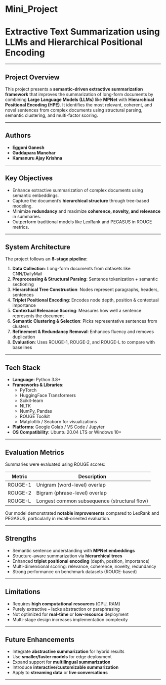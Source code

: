 # Mini_Project
#  Extractive Text Summarization using LLMs and Hierarchical Positional Encoding

---

##  Project Overview

This project presents a **semantic-driven extractive summarization framework** that improves the summarization of long-form documents by combining **Large Language Models (LLMs)** like **MPNet** with **Hierarchical Positional Encoding (HPE)**. It identifies the most relevant, coherent, and novel sentences from complex documents using structural parsing, semantic clustering, and multi-factor scoring.

---

##  Authors

- **Eggoni Ganesh** 
- **Gaddapara Manohar**
- **Kamanuru Ajay Krishna**  



---

##  Key Objectives

- Enhance extractive summarization of complex documents using semantic embeddings.
- Capture the document’s **hierarchical structure** through tree-based modeling.
- Minimize **redundancy** and maximize **coherence, novelty, and relevance** in summaries.
- Outperform traditional models like LexRank and PEGASUS in ROUGE metrics.

---

##  System Architecture

The project follows an **8-stage pipeline**:

1. **Data Collection**: Long-form documents from datasets like CNN/DailyMail  
2. **Preprocessing & Structural Parsing**: Sentence tokenization + semantic sectioning  
3. **Hierarchical Tree Construction**: Nodes represent paragraphs, headers, sentences  
4. **Triplet Positional Encoding**: Encodes node depth, position & contextual importance  
5. **Contextual Relevance Scoring**: Measures how well a sentence represents the document  
6. **Semantic Clustering & Selection**: Picks representative sentences from clusters  
7. **Refinement & Redundancy Removal**: Enhances fluency and removes duplication  
8. **Evaluation**: Uses ROUGE-1, ROUGE-2, and ROUGE-L to compare with baselines

---

##  Tech Stack

- **Language**: Python 3.8+
- **Frameworks & Libraries**:  
  - PyTorch  
  - HuggingFace Transformers  
  - Scikit-learn  
  - NLTK  
  - NumPy, Pandas  
  - ROUGE Toolkit  
  - Matplotlib / Seaborn for visualizations
- **Platforms**: Google Colab / VS Code / Jupyter  
- **OS Compatibility**: Ubuntu 20.04 LTS or Windows 10+

---

##  Evaluation Metrics

Summaries were evaluated using ROUGE scores:

| Metric    | Description                                  |
|-----------|----------------------------------------------|
| ROUGE-1   | Unigram (word-level) overlap                 |
| ROUGE-2   | Bigram (phrase-level) overlap                |
| ROUGE-L   | Longest common subsequence (structural flow) |

Our model demonstrated **notable improvements** compared to LexRank and PEGASUS, particularly in recall-oriented evaluation.

---

##  Strengths

- Semantic sentence understanding with **MPNet embeddings**
- Structure-aware summarization via **hierarchical trees**
- Enhanced **triplet positional encoding** (depth, position, importance)
- Multi-dimensional scoring: relevance, coherence, novelty, redundancy
- Strong performance on benchmark datasets (ROUGE-based)

---

##  Limitations

- Requires **high computational resources** (GPU, RAM)
- Purely extractive – lacks abstraction or paraphrasing
- Not optimized for **real-time** or **low-resource** deployment
- Multi-stage design increases implementation complexity

---

##  Future Enhancements

- Integrate **abstractive summarization** for hybrid results
- Use **smaller/faster models** for edge deployment
- Expand support for **multilingual summarization**
- Introduce **interactive/customizable summarization**
- Apply to **streaming data** or **live conversations**

---
